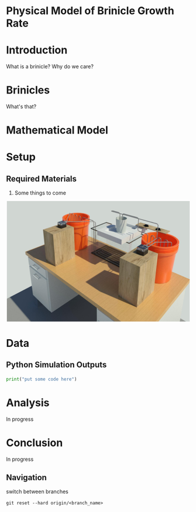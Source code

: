 # Physical Model of Brinicle Growth Rate

# Introduction
What is a brinicle? Why do we care?
# Brinicles
What's that?
# Mathematical Model
<script>
    
</script>

# Setup
## Required Materials
1. Some things to come
<p align="center">
    <img src="3D Models/3D View 1.jpg" alt="drawing" width="500"/>
</p>

# Data
## Python Simulation Outputs
```python
print("put some code here")
```
# Analysis
In progress
# Conclusion
In progress

## Navigation
switch between branches
```
git reset --hard origin/<branch_name>
```
